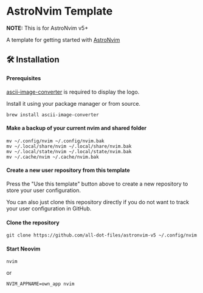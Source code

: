 # AstroNvim Template

**NOTE:** This is for AstroNvim v5+

A template for getting started with [AstroNvim](https://github.com/AstroNvim/AstroNvim)

## 🛠️ Installation

#### Prerequisites

[ascii-image-converter](https://github.com/TheZoraiz/ascii-image-converter) is required to display the logo.

Install it using your package manager or from source.
```shell
brew install ascii-image-converter
```

#### Make a backup of your current nvim and shared folder

```shell
mv ~/.config/nvim ~/.config/nvim.bak
mv ~/.local/share/nvim ~/.local/share/nvim.bak
mv ~/.local/state/nvim ~/.local/state/nvim.bak
mv ~/.cache/nvim ~/.cache/nvim.bak
```

#### Create a new user repository from this template

Press the "Use this template" button above to create a new repository to store your user configuration.

You can also just clone this repository directly if you do not want to track your user configuration in GitHub.

#### Clone the repository

```shell
git clone https://github.com/all-dot-files/astronvim-v5 ~/.config/nvim
```

#### Start Neovim

```shell
nvim
```

or

```shell
NVIM_APPNAME=own_app nvim
```
